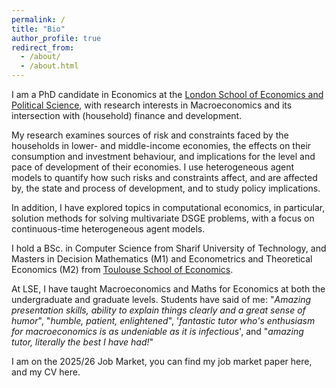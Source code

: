 ```yaml
---
permalink: /
title: "Bio"
author_profile: true
redirect_from: 
  - /about/
  - /about.html
---
```

I am a PhD candidate in Economics at the [London School of Economics and Political Science](https://www.lse.ac.uk/economics), with research interests in Macroeconomics and its intersection with (household) finance and development. 

My research examines sources of risk and constraints faced by the households in lower- and middle-income economies, the effects on their consumption and investment behaviour, and implications for the level and pace of development of their economies. I use heterogeneous agent models to quantify how such risks and constraints affect, and are affected by, the state and process of development, and to study policy implications.

In addition, I have explored topics in computational economics, in particular, solution methods for solving multivariate DSGE problems, with a focus on continuous-time heterogeneous agent models.

I hold a BSc. in Computer Science from Sharif University of Technology, and Masters in Decision Mathematics (M1) and Econometrics and Theoretical Economics (M2) from [Toulouse School of Economics](https://www.tse-fr.eu/).

At LSE, I have taught Macroeconomics and Maths for Economics at both the undergraduate and graduate levels. Students have said of me: "*Amazing presentation skills, ability to explain things clearly and a great sense of humor*", "*humble, patient, enlightened*", '*fantastic tutor who's enthusiasm for macroeconomics is as undeniable as it is infectious*', and "*amazing tutor, literally the best I have had!*"

<!-- '*Amazing presentation skills, ability to explain things clearly and a great sense for humor*', '*[he] understands what people don’t understand and addresses it perfectly*', '*the best seminar teacher I have ever had in the LSE*', '*proportions of math and intuition were also well-balanced*', '*Amazing tutor, literally the best I have had*', '*humble, patient, enlightened*', '*fantastic tutor who's enthusiasm for macroeconomics is as undeniable as it is infectious.*' -->

I am on the 2025/26 Job Market, you can find my job market paper here, and my CV here.
